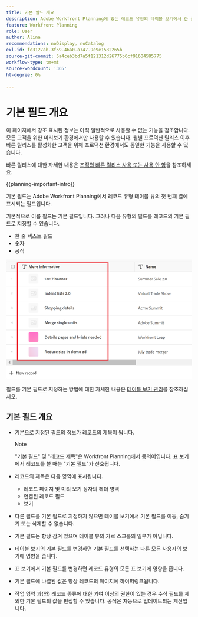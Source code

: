 ```yaml
---
title: 기본 필드 개요
description: Adobe Workfront Planning에 있는 레코드 유형의 테이블 보기에서 한 줄 텍스트, 숫자 또는 공식 필드를 기본 필드로 지정할 수 있습니다. 기본 필드는 해당 유형의 레코드 제목이 됩니다.
feature: Workfront Planning
role: User
author: Alina
recommendations: noDisplay, noCatalog
exl-id: fe3127ab-3f59-46a0-a747-9e9e1582265b
source-git-commit: 5a4ceb3bd7a5f121312d26775b6cf91604585775
workflow-type: tm+mt
source-wordcount: '365'
ht-degree: 0%

---
```



# 기본 필드 개요

<span class="preview">이 페이지에서 강조 표시된 정보는 아직 일반적으로 사용할 수 없는 기능을 참조합니다. 모든 고객을 위한 미리보기 환경에서만 사용할 수 있습니다. 월별 프로덕션 릴리스 이후 빠른 릴리스를 활성화한 고객을 위해 프로덕션 환경에서도 동일한 기능을 사용할 수 있습니다. </span>

<span class="preview">빠른 릴리스에 대한 자세한 내용은 [조직의 빠른 릴리스 사용 또는 사용 안 함](/help/quicksilver/administration-and-setup/set-up-workfront/configure-system-defaults/enable-fast-release-process.md)을 참조하세요. </span>

{{planning-important-intro}}

기본 필드는 Adobe Workfront Planning에서 레코드 유형 테이블 뷰의 첫 번째 열에 표시되는 필드입니다.

기본적으로 이름 필드는 기본 필드입니다. 그러나 다음 유형의 필드를 레코드의 기본 필드로 지정할 수 있습니다.

* 한 줄 텍스트 필드
* 숫자
* 공식

![기본 필드로 다른 텍스트 필드를 강조 표시함](assets/another-text-field-as-a-primary-field-highlighted.png)

필드를 기본 필드로 지정하는 방법에 대한 자세한 내용은 [테이블 보기 관리](/help/quicksilver/planning/views/manage-the-table-view.md)를 참조하십시오.

## 기본 필드 개요

* 기본으로 지정된 필드의 정보가 레코드의 제목이 됩니다.

  >[!NOTE]
  >
  >    &quot;기본 필드&quot; 및 &quot;레코드 제목&quot;은 Workfront Planning에서 동의어입니다. 표 보기에서 레코드를 볼 때는 &quot;기본 필드&quot;가 선호됩니다.


* 레코드의 제목은 다음 영역에 표시됩니다.

   * 레코드 페이지 및 미리 보기 상자의 헤더 영역
   * 연결된 레코드 필드
   * 보기
* 다른 필드를 기본 필드로 지정하지 않으면 테이블 보기에서 기본 필드를 이동, 숨기기 또는 삭제할 수 없습니다.
* 기본 필드는 항상 잠겨 있으며 테이블 뷰의 가로 스크롤의 일부가 아닙니다.
* 테이블 보기의 기본 필드를 변경하면 기본 필드를 선택하는 다른 모든 사용자의 보기에 영향을 줍니다.
* 표 보기에서 기본 필드를 변경하면 레코드 유형의 모든 표 보기에 영향을 줍니다.
* 기본 필드에 나열된 값은 항상 레코드의 페이지에 하이퍼링크됩니다.
* 작업 영역 <span class="preview">과(와) 레코드 종류</span>에 대한 기여 이상의 권한이 있는 경우 수식 필드를 제외한 기본 필드의 값을 편집할 수 있습니다. 공식은 자동으로 업데이트되는 계산입니다.
